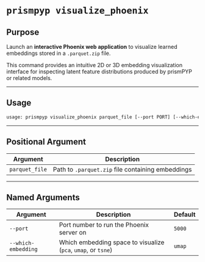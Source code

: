 # `prismpyp visualize_phoenix`

## Purpose
Launch an **interactive Phoenix web application** to visualize learned embeddings stored in a `.parquet.zip` file.

This command provides an intuitive 2D or 3D embedding visualization interface for inspecting latent feature distributions produced by prismPYP or related models.

---

## Usage
```bash
usage: prismpyp visualize_phoenix parquet_file [--port PORT] [--which-embedding {pca,umap,tsne}]
```

---

## Positional Argument
| Argument | Description |
|-----------|--------------|
| `parquet_file` | Path to `.parquet.zip` file containing embeddings |

---

## Named Arguments
| Argument | Description | Default |
|-----------|--------------|----------|
| `--port` | Port number to run the Phoenix server on | `5000` |
| `--which-embedding` | Which embedding space to visualize (`pca`, `umap`, or `tsne`) | `umap` |

